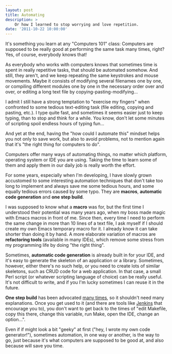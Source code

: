 ```yaml
---
layout: post
title: Automating
description: >
    Or how I learned to stop worrying and love repetition.
date: '2011-10-22 10:00:00'
---
```


It's something you learn at any "Computers 101" class: Computers are supposed to be really good at performing the same task many times, right? Yes, of course, everybody knows that!

As everybody who works with computers knows that sometimes time is spent in really repetitive tasks, that should be automated somehow. And still, they aren't, and we keep repeating the same keystrokes and mouse movements. Maybe it consists of modifying several filenames one by one, or compiling different modules one by one in the necessary order over and over, or editing a long text file by copying-pasting-modifying...

I admit I still have a strong temptation to "exercise my fingers" when confronted to some tedious text-editing task (file editing, copying and pasting, etc.). I type quite fast, and sometimes it seems easier just to keep typing, than to stop and think for a while. You know, don't let some minutes of scripting spoil endless hours of typing fun...

And yet at the end, having the "how could I automate this" mindset helps you not only to save work, but also to avoid problems, not to mention again that it's "the right thing for computers to do".

Computers offer many ways of automating things, no matter which platform, operating system or IDE you are using. Taking the time to learn some of them and apply them in our daily job is really worth the effort.

For some years, especially when I'm developing, I have slowly grown accustomed to some interesting automation techniques that don't take too long to implement and always save me some tedious hours, and some equally tedious errors caused by some typo. They are __macros__, __automatic code generation__ and __one step build__.

I was supposed to know what a __macro__ was for, but the first time I understood their potential was many years ago, when my boss made magic with Emacs macros in front of me. Since then, every time I need to perform the same change in more than 10 lines of a text file, I ask myself if I should create my own Emacs temporary macro for it. I already know it can take shorter than doing it by hand. A more elaborate variation of macros are __refactoring tools__ (available in many IDEs), which remove some stress from my programming life by doing "the right thing".

Sometimes, __automatic code generation__ is already built in for your IDE, and it's easy to generate the skeleton of an application or a library. Sometimes, however, either there's no such help, or you need to create lots of similar skeletons, such as CRUD code for a web application. In that case, a small Perl script (or whatever scripting language of choice) can be really useful. It's not difficult to write, and if you I'm lucky sometimes I can reuse it in the future.

__One step build__ has been advocated [many times](http://www.joelonsoftware.com), so it shouldn't need many explanations. Once you get used to it (and there are tools like [Jenkins](https://jenkins.io) that encourage you to), you don't want to get back to the times of "edit Makefile, copy this there, change this variable, run Make, open the IDE, change an option...".

Even if if might look a bit "geeky" at first ("hey, I wrote my own code generator!"), sometimes automation, in one way or another, is the way to go, just because it's what computers are supposed to be good at, and also because will save you time.

